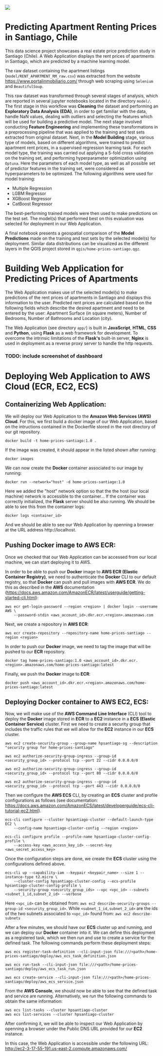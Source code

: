 ![](server/artifacts/santiago.jpg)

# Predicting Apartment Renting Prices in Santiago, Chile

This data science project showcases a real estate price prediction study in Santiago (Chile). 
A Web Application displays the rent prices of apartments in Santiago, which are predicted 
by a machine learning model. 

The raw dataset containing the apartment listings (`model/RENT_APARTMENT_RM_raw.csv`) was extracted from the website https://www.portalinmobiliario.com/ 
through web scraping using `Selenium` and `BeautifulSoup`.  

This raw dataset was transformed through several stages of analysis, which are reported in several
jupyter notebooks located in the directory `model/`.
The first stage in this workflow was **Cleaning** the dataset and performing an **Exploratory Data Analysis (EDA)**, 
in order to get familiar with the data, handle NaN values, dealing with outliers and selecting the features which will be used 
for building a predictive model.
The next stage involved conducting **Feature Engineering** and implementing these transformations in a preprocessing pipeline
that was applied to the training and test sets extracted from original dataset.
Next, in the **Model Building** stage, various type of models, based on different algorithms, were trained to predict apartment 
rent prices, in a supervised regression learning task.
For each model type, the training was carried out applying a 5-fold cross validation on the training set, and performing 
hyperparameter optimization using `Optuna`.
Here the parameters of each model type, as well as all possible set of predictor features in the training set, were considered as 
hyperparameters to be optimized.
The following algorithms were used for model training:

- Multiple Regression
- LGBM Regressor
- XGBoost Regressor
- CatBoost Regressor

The best-performing trained models were then used to make predictions on the test set.
The model(s) that performed best on this evaluation was selected for deployment in our Web Application.

A final notebook presents a geospatial comparison of the **Model Predictions** made 
on the training and test sets by the selected model(s) for deployment.
Similar data distributions can be visualized as the different layers in the QGIS project 
stored in `qgis/home-prices-santiago.qgz`.

# Building Web Application for Predicting Prices of Apartments

The Web Application makes use of the selected model(s) to make predictions of the rent prices of 
apartments in Santiago and displays this information to the user.
Predicted rent prices are calculated based on the following fields which describe the desired apartment 
and need to be entered by the user: 
Apartment Surface (in square meters), Number of Bedrooms, Number of Bathrooms and Location (city).

The Web Application (see directory `app/`) is built in **JavaScript**, **HTML**, **CSS** and **Python**, using **Flask** 
as a web framework for development.
To overcome the intrinsic limitations of the **Flask's** built-in server, **Nginx** is used in deployment as a reverse proxy server 
to handle the http requests.

### TODO: include screenshot of dashboard

# Deploying Web Application to AWS Cloud (ECR, EC2, ECS)

## Containerizing Web Application:

We will deploy our Web Application to the **Amazon Web Services (AWS) Cloud**.
For this, we first build a docker image of our Web Application, based on the intructions 
contained in the Dockerfile stored in the root directory of our git repository.

```
docker build -t home-prices-santiago:1.0 .
```

If the image was created, it should appear in the listed shown after running:

```
docker images
```

We can now create the **Docker** container associated to our image by running:

```
docker run --network="host" -d home-prices-santiago:1.0
```

Here we added the "host" network option so that the the host (our local machine) network is 
accessible to the container...
If the container was correctly initialized, the **Flask** server should be also running.
We should be able to see this from the container logs:

```
docker logs <container_id>
```

And we should be able to see our Web Application by openning a browser at the URL address http://localhost.

## Pushing Docker image to AWS ECR:

Once we checked that our Web Application can be accessed from our local machine, we can start deploying it to AWS. 

In order to be able to push our **Docker** image to **AWS ECR (Elastic Container Registry)**, we need 
to authenticate the **Docker** CLI to our default registry, so that **Docker** can push and pull images with **AWS ECR**.
We do this as described in the **AWS** documentation (https://docs.aws.amazon.com/AmazonECR/latest/userguide/getting-started-cli.html):

```
aws ecr get-login-password --region <region> | docker login --username AWS \
    --password-stdin <aws_account_id>.dkr.ecr.<region>.amazonaws.com
```

Next, we create a repository in **AWS ECR**:

```
aws ecr create-repository --repository-name home-prices-santiago --region <region>
```

In order to push our **Docker** image, we need to tag the image that will be pushed to our **ECR** repository.

```
docker tag home-prices-santiago:1.0 <aws_account_id>.dkr.ecr.<region>.amazonaws.com/home-prices-santiago:latest
```

Finally, we push the **Docker** image to **ECR**:

```
docker push <aws_account_id>.dkr.ecr.<region>.amazonaws.com/home-prices-santiago:latest
```

## Deploying Docker container to AWS EC2, ECS:

Now, we will make use of the **AWS Command Line Interface** (CLI) tool to deploy the **Docker** image stored in **ECR** 
to a **EC2** instance in a **ECS (Elastic Container Service)** cluster.
First we need to create a security group that includes the traffic rules that we will allow for the **EC2** instance in 
our **ECS** cluster.

```
aws ec2 create-security-group --group-name hpsantiago-sg --description "security group for home-prices-santiago"

aws ec2 authorize-security-group-ingress --group-id <security_group_id> --protocol tcp --port 22 --cidr 0.0.0.0/0

aws ec2 authorize-security-group-ingress --group-id <security_group_id> --protocol tcp --port 80 --cidr 0.0.0.0/0

aws ec2 authorize-security-group-ingress --group-id <security_group_id> --protocol tcp --port 443 --cidr 0.0.0.0/0

```

Then we configure the **AWS ECS** CLI, by creating an **ECS** cluster and profile configurations as follows
(see documentation: https://docs.aws.amazon.com/AmazonECS/latest/developerguide/ecs-cli-tutorial-ec2.html).

```
ecs-cli configure --cluster hpsantiago-cluster --default-launch-type EC2 \
    --config-name hpsantiago-cluster-config --region <region>
```

```
ecs-cli configure profile --profile-name hpsantiago-cluster-config-profile \
    --access-key <aws_access_key_id> --secret-key <aws_secret_access_key>
```

Once the configuration steps are done, we create the **ECS** cluster using the configurations defined above.

```
ecs-cli up --capability-iam --keypair <keypair_name> --size 1 --instance-type t2.micro \
    --cluster-config hpsantiago-cluster-config --ecs-profile hpsantiago-cluster-config-profile \
    --security-group <security_group_ids> --vpc <vpc_id> --subnets <subnet_1_id,subnet_2_id> --verbose
```

Here `<vpc_id>` can be obtained from: `aws ec2 describe-security-groups --group-id <security_group_id>`.
While `<subnet_1_id,subnet_2_id>` are the ids of the two subnets associated to `<vpc_id>` found from:
`aws ec2 describe-subnets` 

After a few minutes, we should have our **ECS** cluster up and running, and we can deploy our **Docker** container into it.
We can define this deployment as a registered task, which we then run and use to create a service for the defined task.
The following commands perform these deployment steps:

```
aws ecs register-task-definition --cli-input-json file:///<path>/home-prices-santiago/deploy/aws_ecs_task_definition.json

aws ecs run-task --cli-input-json file:///<path>/home-prices-santiago/deploy/aws_ecs_task_run.json

aws ecs create-service --cli-input-json file:///<path>/home-prices-santiago/deploy/aws_ecs_service.json
```

From the **AWS Console**, we should now be able to see that the defined task and service are running.
Alternatively, we run the following commands to obtain the same information:

```
aws ecs list-tasks --cluster hpsantiago-cluster
aws ecs list-services --cluster hpsantiago-cluster
```

After confirming it, we will be able to inspect our Web Application by openning a browser under the Public DNS URL provided 
for our **EC2** instance.

In this case, the Web Application is accessible under the following URL:
http://ec2-3-17-55-191.us-east-2.compute.amazonaws.com/
